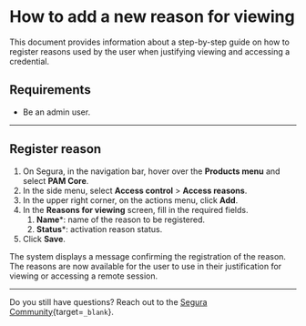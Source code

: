 # How to add a new reason for viewing

This document provides information about a step-by-step guide on how to register reasons used by the user when justifying viewing and accessing a credential.

## Requirements

* Be an admin user.

---
## Register reason

1. On Segura, in the navigation bar, hover over the **Products menu** and select **PAM Core**.
2. In the side menu, select **Access control** > **Access reasons**.
3. In the upper right corner, on the actions menu, click **Add**.
4. In the **Reasons for viewing** screen, fill in the required fields.
    1. **Name***: name of the reason to be registered.
    2. **Status***: activation reason status.
5. Click **Save**.

The system displays a message confirming the registration of the reason. The reasons are now available for the user to use in their justification for viewing or accessing a remote session.

---
Do you still have questions? Reach out to the [Segura Community](https://community.Segura.io/){target=`_blank`}.
